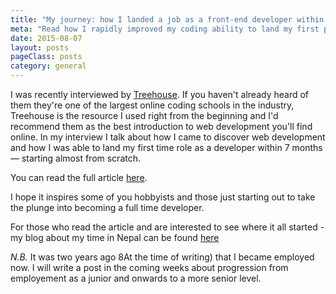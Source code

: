 ```yaml
---
title: "My journey: how I landed a job as a front-end developer within 7 months"
meta: "Read how I rapidly improved my coding ability to land my first programming role within 7 months"
date: 2015-08-07
layout: posts
pageClass: posts
category: general
---
```


I was recently interviewed by [Treehouse](http://teamtreehouse.com/).  If you haven't already heard of 
them they're one of the largest online coding schools in the industry, Treehouse is the resource I used right from the beginning and I'd recommend them as the best introduction to web development you'll find online.
In my interview I talk about how I came to discover web development and how I was able to land my 
first time role as a developer within 7 months &mdash; starting almost from scratch.

You can read the full article [here](http://blog.teamtreehouse.com/robert-relied-treehouse-became-full-time-front-end-developer).

I hope it inspires some of you hobbyists and those just starting out to take the plunge into becoming 
a full time developer.

For those who read the article and are interested to see where it all started - my blog about my time in Nepal can be found [here](http://www.robstravelstuff.com/)

*N.B.* It was two years ago 8At the time of writing) that I became employed now. I will write a post in the coming weeks about progression from employement as a junior and onwards to a more senior level.
